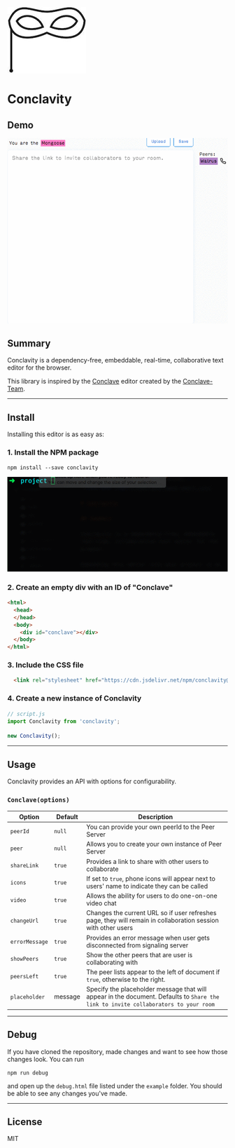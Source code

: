 ![Conclave Logo](/dist/img/conclave-mask-small.ico)

# Conclavity

## Demo

![Conclavity demo](/dist/img/conclavity-demo.gif)

## Summary

Conclavity is a dependency-free, embeddable, real-time, collaborative text editor for the browser.

This library is inspired by the [Conclave](https://conclave-team.github.io/conclave-site) editor created by the  [Conclave-Team](https://github.com/conclave-team).

---
## Install

Installing this editor is as easy as:

### 1. Install the NPM package

```shell
npm install --save conclavity
```

![Conclavity install](/dist/img/conclavity-shell.gif)

### 2. Create an empty div with an ID of "Conclave"

```html
<html>
  <head>
  </head>
  <body>
    <div id="conclave"></div>
  </body>
</html>
```

### 3. Include the CSS file

```html
  <link rel="stylesheet" href="https://cdn.jsdelivr.net/npm/conclavity@latest/dist/conclavity.css" />
```

### 4. Create a new instance of Conclavity

```javascript
// script.js
import Conclavity from 'conclavity';

new Conclavity();
```
---
## Usage

Conclavity provides an API with options for configurability.

### `Conclave(options)`

Option         | Default     | Description
---------------|-------------|---------------------------------------------
`peerId`       | `null`      | You can provide your own peerId to the Peer Server
`peer`         | `null`      | Allows you to create your own instance of Peer Server
`shareLink`    | `true`      | Provides a link to share with other users to collaborate
`icons`        | `true`      | If set to `true`, phone icons will appear next to users' name to indicate they can be called
`video`        | `true`      | Allows the ability for users to do one-on-one video chat
`changeUrl`    | `true`      | Changes the current URL so if user refreshes page, they will remain in collaboration session with other users
`errorMessage` | `true`      | Provides an error message when user gets disconnected from signaling server
`showPeers`    | `true`      | Show the other peers that are user is collaborating with
`peersLeft`    | `true`      | The peer lists appear to the left of document if `true`, otherwise to the right.
`placeholder`  | message     | Specify the placeholder message that will appear in the document. Defaults to `Share the link to invite collaborators to your room`

---
## Debug

If you have cloned the repository, made changes and want to see how those changes look. You can run

```shell
npm run debug
```

and open up the `debug.html` file listed under the `example` folder. You should be able to see any changes you've made.

---
## License

MIT
